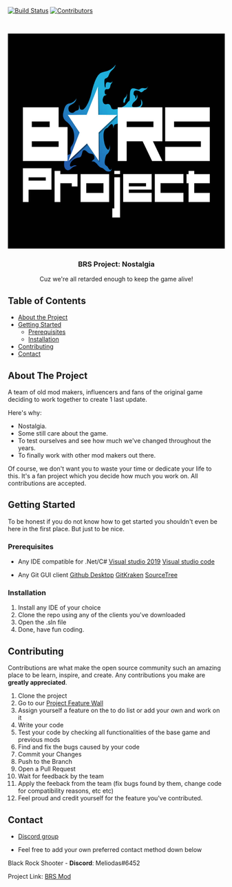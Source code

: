<!--
*** Thanks for remembering the game. Feel free to contribute and most importantly. Have fun!





<!-- PROJECT SHIELDS -->
[![Build Status][build-shield]]()
[![Contributors][contributors-shield]]()


<br />
<p align="center">
  <a href="https://github.com/othneildrew/Best-README-Template">
    <img src="logo.jpg" alt="Logo" width="900" height="500">
  </a>
  
  <h3 align="center">BRS Project: Nostalgia</h3>

  <p align="center">
    Cuz we're all retarded enough to keep the game alive!
    <br />
</p>



<!-- TABLE OF CONTENTS -->
## Table of Contents

* [About the Project](#about-the-project)
* [Getting Started](#getting-started)
  * [Prerequisites](#prerequisites)
  * [Installation](#installation)
* [Contributing](#contributing)
* [Contact](#contact)



<!-- ABOUT THE PROJECT -->
## About The Project


A team of old mod makers, influencers and fans of the original game deciding to work together to create 1 last update.

Here's why:
* Nostalgia.
* Some still care about the game.
* To test ourselves and see how much we've changed throughout the years.
* To finally work with other mod makers out there.


Of course, we don't want you to waste your time or dedicate your life to this. It's a fan project which you decide how much you work on. All contributions are accepted.

<!-- GETTING STARTED -->
## Getting Started

To be honest if you do not know how to get started you shouldn't even be here in the first place.
But just to be nice.

### Prerequisites

* Any IDE compatible for .Net/C#
[Visual studio 2019](https://visualstudio.microsoft.com/thank-you-downloading-visual-studio/?sku=Community&rel=16)
[Visual studio code](https://code.visualstudio.com/docs?dv=win&wt.mc_id=DX_841432&sku=codewin)

* Any Git GUI client
[Github Desktop](https://central.github.com/deployments/desktop/desktop/latest/win32)
[GitKraken](https://www.gitkraken.com/download/windows64)
[SourceTree](https://product-downloads.atlassian.com/software/sourcetree/windows/ga/SourceTreeSetup-3.1.3.exe)

### Installation

1. Install any IDE of your choice
2. Clone the repo using any of the clients you've downloaded
3. Open the .sln file
4. Done, have fun coding.


<!-- CONTRIBUTING -->
## Contributing

Contributions are what make the open source community such an amazing place to be learn, inspire, and create. Any contributions you make are **greatly appreciated**.

1. Clone the project
2. Go to our [Project Feature Wall](https://github.com/Erenx447/BRS-Mod/projects/1)
3. Assign yourself a feature on the to do list or add your own and work on it
4. Write your code
5. Test your code by checking all functionalities of the base game and previous mods
6. Find and fix the bugs caused by your code
7. Commit your Changes
8. Push to the Branch 
9. Open a Pull Request
10. Wait for feedback by the team 
11. Apply the feeback from the team (fix bugs found by them, change code for compatibility reasons, etc etc)
12. Feel proud and credit yourself for the feature you've contributed.


<!-- CONTACT -->
## Contact

* [Discord group](https://discord.gg/fCrUsbf)

* Feel free to add your own preferred contact method down below

Black Rock Shooter - **Discord**: Meliodas#6452

Project Link: [BRS Mod](https://github.com/Erenx447/BRS-Mod)



<!-- MARKDOWN LINKS & IMAGES -->
[build-shield]: https://img.shields.io/badge/build-passing-brightgreen.svg?style=flat-square
[contributors-shield]: https://img.shields.io/badge/contributors-1-orange.svg?style=flat-square
